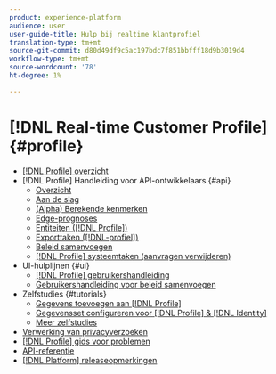 ```yaml
---
product: experience-platform
audience: user
user-guide-title: Hulp bij realtime klantprofiel
translation-type: tm+mt
source-git-commit: d80d49df9c5ac197bdc7f851bbfff18d9b3019d4
workflow-type: tm+mt
source-wordcount: '78'
ht-degree: 1%

---
```



# [!DNL Real-time Customer Profile] {#profile}

* [[!DNL Profile] overzicht](home.md)
* [!DNL Profile] Handleiding voor API-ontwikkelaars {#api}
   * [Overzicht](api/overview.md)
   * [Aan de slag](api/getting-started.md)
   * [(Alpha) Berekende kenmerken](api/computed-attributes.md)
   * [Edge-prognoses](api/edge-projections.md)
   * [Entiteiten ([!DNL Profile])](api/entities.md)
   * [Exporttaken ([!DNL-profiel])](api/export-jobs.md)
   * [Beleid samenvoegen](api/merge-policies.md)
   * [[!DNL Profile] systeemtaken (aanvragen verwijderen)](api/profile-system-jobs.md)
* UI-hulplijnen {#ui}
   * [[!DNL Profile] gebruikershandleiding](ui/user-guide.md)
   * [Gebruikershandleiding voor beleid samenvoegen](ui/merge-policies.md)
* Zelfstudies {#tutorials}
   * [Gegevens toevoegen aan [!DNL Profile]](tutorials/add-profile-data.md)
   * [Gegevensset configureren voor [!DNL Profile] &amp; [!DNL Identity]](tutorials/dataset-configuration.md)
   * [Meer zelfstudies](https://docs.adobe.com/content/help/en/experience-platform/tutorials/home.html)
* [Verwerking van privacyverzoeken](privacy.md)
* [[!DNL Profile] gids voor problemen](troubleshooting.md)
* [API-referentie](https://www.adobe.io/apis/experienceplatform/home/api-reference.html#!acpdr/swagger-specs/real-time-customer-profile.yaml)
* [[!DNL Platform] releaseopmerkingen](https://www.adobe.com/go/platform-release-notes-en)
